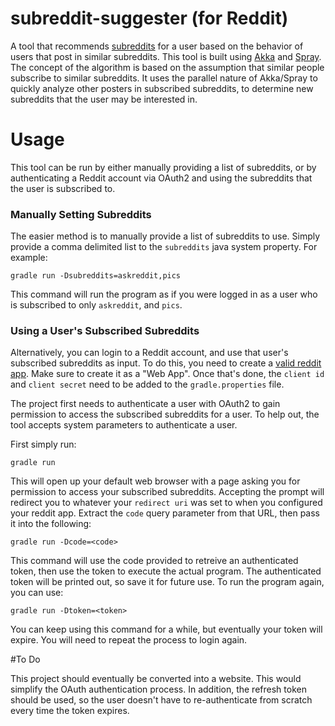 # subreddit-suggester (for Reddit)
A tool that recommends [subreddits](http://www.reddit.com) for a user based on the behavior of users that post in similar subreddits. This tool is
built using [Akka](http://akka.io/) and [Spray](http://spray.io/). The concept of the algorithm is based on the assumption that similar people subscribe to similar subreddits. It uses the parallel nature of Akka/Spray to quickly analyze other posters in subscribed subreddits, to determine new subreddits that the user may be interested in.

# Usage

This tool can be run by either manually providing a list of subreddits, or by authenticating a Reddit account via OAuth2 and using the subreddits that the user is subscribed to. 

### Manually Setting Subreddits

The easier method is to manually provide a list of subreddits to use. Simply provide a comma delimited list to the `subreddits` java system property. For example: 

`gradle run -Dsubreddits=askreddit,pics`

This command will run the program as if you were logged in as a user who is subscribed to only `askreddit`, and `pics`.

### Using a User's Subscribed Subreddits

Alternatively, you can login to a Reddit account, and use that user's subscribed subreddits as input. To do this, you need to create a [valid reddit app](https://ssl.reddit.com/prefs/apps/). Make sure to create it as a "Web App". 
Once that's done, the `client id` and `client secret` need to be added to the `gradle.properties` file.

The project first needs to authenticate a user with OAuth2 to gain permission to access the subscribed subreddits for 
a user. To help out, the tool accepts system parameters to authenticate a user.

First simply run:

`gradle run`

This will open up your default web browser with a page asking you for permission to access your subscribed subreddits. Accepting 
the prompt will redirect you to whatever your `redirect uri` was set to when you configured your reddit app. Extract the 
`code` query parameter from that URL, then pass it into the following:

`gradle run -Dcode=<code>`

This command will use the code provided to retreive an authenticated token, then use the token to execute the actual program. 
The authenticated token will be printed out, so save it for future use. To run the program again, you can use: 

`gradle run -Dtoken=<token>`

You can keep using this command for a while, but eventually your token will expire. You will need to repeat the process to login again.


#To Do

This project should eventually be converted into a website. This would simplify the OAuth authentication process. In addition, the
refresh token should be used, so the user doesn't have to re-authenticate from scratch every time the token expires.
